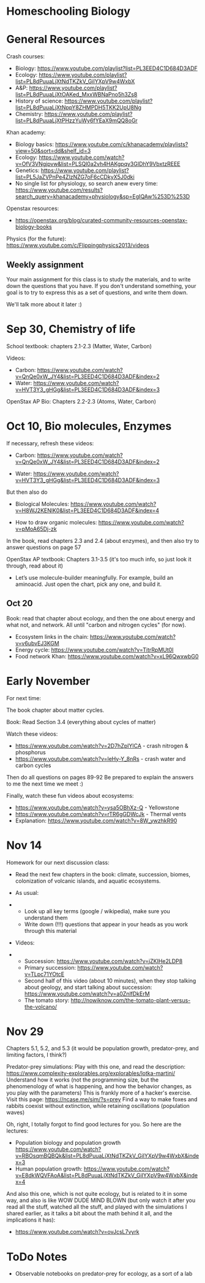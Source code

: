 # Homeschooling Biology

# General Resources

Crash courses:

* Biology: https://www.youtube.com/playlist?list=PL3EED4C1D684D3ADF
* Ecology: https://www.youtube.com/playlist?list=PL8dPuuaLjXtNdTKZkV_GiIYXpV9w4WxbX
* A&P: https://www.youtube.com/playlist?list=PL8dPuuaLjXtOAKed_MxxWBNaPno5h3Zs8
* History of science: https://www.youtube.com/playlist?list=PL8dPuuaLjXtNppY8ZHMPDH5TKK2UpU8Ng
* Chemistry: https://www.youtube.com/playlist?list=PL8dPuuaLjXtPHzzYuWy6fYEaX9mQQ8oGr

Khan academy:

* Biology basics: https://www.youtube.com/c/khanacademy/playlists?view=50&sort=dd&shelf_id=3
* Ecology: https://www.youtube.com/watch?v=OfV3VNgjpvw&list=PLSQl0a2vh4HAKgpqy3GIDhY9VbxtzREEE
* Genetics: https://www.youtube.com/playlist?list=PL5JaZVPnPe4ZlzNZG7oF6cCDkyX5J0dki
* No single list for physiology, so search anew every time: https://www.youtube.com/results?search_query=khanacademy+physiology&sp=EgIQAw%253D%253D

Openstax resources:

* https://openstax.org/blog/curated-community-resources-openstax-biology-books

Physics (for the future): https://www.youtube.com/c/Flippingphysics2013/videos

## Weekly assignment

Your main assignment for this class is to study the materials, and to write down the questions that you have. If you don't understand something, your goal is to try to express this as a set of questions, and write them down.

We'll talk more about it later :)

# Sep 30, Chemistry of life

School textbook: chapters 2.1-2.3 (Matter, Water, Carbon)

Videos:	

* Carbon: https://www.youtube.com/watch?v=QnQe0xW_JY4&list=PL3EED4C1D684D3ADF&index=2
* Water: https://www.youtube.com/watch?v=HVT3Y3_gHGg&list=PL3EED4C1D684D3ADF&index=3

OpenStax AP Bio: Chapters 2.2-2.3 (Atoms, Water, Carbon)

# Oct 10, Bio molecules, Enzymes

If necessary, refresh these videos:

* Carbon: https://www.youtube.com/watch?v=QnQe0xW_JY4&list=PL3EED4C1D684D3ADF&index=2

* Water: https://www.youtube.com/watch?v=HVT3Y3_gHGg&list=PL3EED4C1D684D3ADF&index=3

But then also do 

* Biological Molecules: https://www.youtube.com/watch?v=H8WJ2KENlK0&list=PL3EED4C1D684D3ADF&index=4

* How to draw organic molecules: https://www.youtube.com/watch?v=pMoA65Dj-zk

In the book, read chapters 2.3 and 2.4 (about enzymes), and then also try to answer questions on page 57

OpenStax AP textbook: Chapters 3.1-3.5 (it's too much info, so just look it through, read about it)

- Let’s use molecule-builder meaningfully. For example, build an aminoacid. Just open the chart, pick any one, and build it.

## Oct 20

Book: read that chapter about ecology, and then the one about energy and what not, and network. All until "carbon and nitrogen cycles" (for now).

- Ecosystem links in the chain: https://www.youtube.com/watch?v=v6ubvEJ3KGM
- Energy cycle: https://www.youtube.com/watch?v=TitrRpMUt0I
- Food network Khan: https://www.youtube.com/watch?v=xL96QwxwbG0

# Early November

For next time:

The book chapter about matter cycles.

Book: Read Section 3.4 (everything about cycles of matter)

Watch these videos:
* https://www.youtube.com/watch?v=2D7hZpIYlCA - crash nitrogen & phosphorus
* https://www.youtube.com/watch?v=leHy-Y_8nRs - crash water and carbon cycles

Then do all questions on pages 89-92
Be prepared to explain the answers to me the next time we meet :)

Finally, watch these fun videos about ecosystems:
* https://www.youtube.com/watch?v=ysa5OBhXz-Q - Yellowstone
* https://www.youtube.com/watch?v=rTR6gGDWcJk - Thermal vents
* Explanation: https://www.youtube.com/watch?v=8W_ywzhkR90

# Nov 14

Homework for our next discussion class:

- Read the next few chapters in the book: climate, succession, biomes, colonization of volcanic islands, and aquatic ecosystems.

- As usual:

- - Look up all key terms (google / wikipedia), make sure you understand them
  - Write down (!!!) questions that appear in your heads as you work through this material

- Videos:

- - Succession: https://www.youtube.com/watch?v=jZKIHe2LDP8
  - Primary succession: https://www.youtube.com/watch?v=TLpc71YOtcE
  - Second half of this video (about 10 minutes), when they stop talking about geology, and start talking about succession: https://www.youtube.com/watch?v=a0ZnlfDkErM
  - The tomato story: http://nowiknow.com/the-tomato-plant-versus-the-volcano/

# Nov 29

Chapters 5.1, 5.2, and 5.3 (it would be population growth, predator-prey, and limiting factors, I think?)

Predator-prey simulations:
Play with this one, and read the description:
https://www.complexity-explorables.org/explorables/lotka-martini/
Understand how it works (not the programming size, but the phenomenology of what is happening, and how the behavior changes, as you play with the parameters)
This is frankly more of a hacker's exercise. Visit this page:
https://ncase.me/sim/?s=prey
Find a way to make foxes and rabbits coexist without extinction, while retaining oscillations (population waves)

Oh, right, I totally forgot to find good lectures for you. So here are the lectures:

- Population biology and population growth
  https://www.youtube.com/watch?v=RBOsqmBQBQk&list=PL8dPuuaLjXtNdTKZkV_GiIYXpV9w4WxbX&index=3
- Human population growth:
  https://www.youtube.com/watch?v=E8dkWQVFAoA&list=PL8dPuuaLjXtNdTKZkV_GiIYXpV9w4WxbX&index=4

And also this one, which is not quite ecology, but is related to it in some way, and also is like WOW DUDE MIND BLOWN (but only watch it after you read all the stuff, watched all the stuff, and played with the simulations I shared earlier, as it talks a bit about the math behind it all, and the implications it has):

- https://www.youtube.com/watch?v=ovJcsL7vyrk

# ToDo Notes

- Observable notebooks on predator-prey for ecology, as a sort of a lab